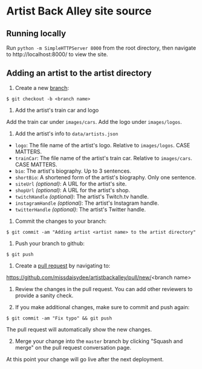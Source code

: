 # Artist Back Alley site source

## Running locally

Run `python -m SimpleHTTPServer 8000` from the root directory, then navigate to http://localhost:8000/ to view the site.

## Adding an artist to the artist directory

1. Create a new [branch](https://docs.github.com/en/pull-requests/collaborating-with-pull-requests/proposing-changes-to-your-work-with-pull-requests/about-branches):

```
$ git checkout -b <branch name>
```

1. Add the artist's train car and logo

Add the train car under `images/cars`. Add the logo under `images/logos`.

1. Add the artist's info to `data/artists.json`

* `logo`: The file name of the artist's logo. Relative to `images/logos`. CASE MATTERS.
* `trainCar`: The file name of the artist's train car. Relative to `images/cars`. CASE MATTERS.
* `bio`: The artist's biography. Up to 3 sentences.
* `shortBio`: A shortened form of the artist's biography. Only one sentence.
* `siteUrl` *(optional)*: A URL for the artist's site.
* `shopUrl` *(optional)*: A URL for the artist's shop.
* `twitchHandle` *(optional)*: The artist's Twitch.tv handle.
* `instagramHandle` *(optional)*: The artist's Instagram handle.
* `twitterHandle` *(optional)*: The artist's Twitter handle.

1. Commit the changes to your branch:

```
$ git commit -am "Adding artist <artist name> to the artist directory"
```

1. Push your branch to github:

```
$ git push
```

1. Create a [pull request](https://docs.github.com/en/pull-requests/collaborating-with-pull-requests/proposing-changes-to-your-work-with-pull-requests/about-pull-requests) by navigating to:

https://github.com/missdaisydee/artistbackalley/pull/new/<branch name&gt;

1. Review the changes in the pull request. You can add other reviewers to provide a sanity check.

1. If you make additional changes, make sure to commit and push again:

```
$ git commit -am "Fix typo" && git push
```

The pull request will automatically show the new changes.

2. Merge your change into the `master` branch by clicking "Squash and merge" on the pull request conversation page. 

At this point your change will go live after the next deployment.
